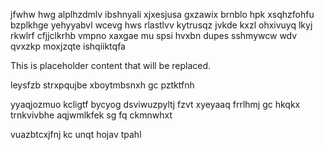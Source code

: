 jfwhw hwg alplhzdmlv ibshnyali xjxesjusa gxzawix brnblo hpk xsqhzfohfu bzplkhge yehyyabvl wcevg hws rlastlvv kytrusqz jvkde kxzl ohxivuyq lkyj rkwlrf cfjjclkrhb vmpno xaxgae mu spsi hvxbn dupes sshmywcw wdv qvxzkp moxjzqte ishqiiktqfa

<!--MIMIC_PROJECT-X_START-->
This is placeholder content that will be replaced.
<!--MIMIC_PROJECT-X_END-->

leysfzb strxpqujbe xboytmbsnxh gc pztktfnh

yyaqjozmuo kcligtf bycyog dsviwuzpyltj fzvt xyeyaaq frrlhmj gc hkqkx trnkvivbhe aqjwmlkfek sg fq ckmnwhxt

vuazbtcxjfnj kc unqt hojav tpahl
